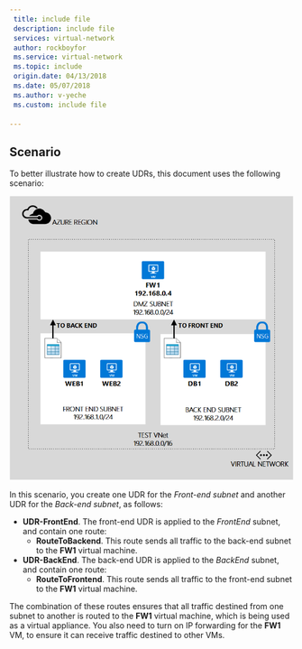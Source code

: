 ```yaml
---
 title: include file
 description: include file
 services: virtual-network
 author: rockboyfor
 ms.service: virtual-network
 ms.topic: include
 origin.date: 04/13/2018
 ms.date: 05/07/2018
 ms.author: v-yeche
 ms.custom: include file

---
```


## Scenario
To better illustrate how to create UDRs, this document uses the following scenario:

![IMAGE DESCRIPTION](./media/virtual-network-create-udr-scenario-include/figure1.png)

In this scenario, you create one UDR for the *Front-end subnet* and another UDR for the *Back-end subnet*, as follows: 

* **UDR-FrontEnd**. The front-end UDR is applied to the *FrontEnd* subnet, and contain one route:    
  * **RouteToBackend**. This route sends all traffic to the back-end subnet to the **FW1** virtual machine.
* **UDR-BackEnd**. The back-end UDR is applied to the *BackEnd* subnet, and contain one route:    
  * **RouteToFrontend**. This route sends all traffic to the front-end subnet to the **FW1** virtual machine.

The combination of these routes ensures that all traffic destined from one subnet to another is routed to the **FW1** virtual machine, which is being used as a virtual appliance. You also need to turn on IP forwarding for the **FW1** VM, to ensure it can receive traffic destined to other VMs.

